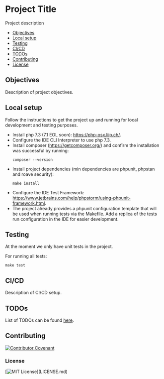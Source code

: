 # Project Title
Project description

* [Objectives](#objectives)
* [Local setup](#local-setup)
* [Testing](#testing)
* [CI/CD](#cicd)
* [TODOs](./TODO.md)
* [Contributing](#contributing)
* [License](#license)

## Objectives
Description of project objectives.

## Local setup
Follow the instructions to get the project up and running for local development and testing purposes.
- Install php 7.3 (7.1 EOL soon): https://php-osx.liip.ch/.
- Configure the IDE CLI Interpreter to use php 7.3.
- Install composer (https://getcomposer.org/) and confirm the installation was successful by running:
    ```
    composer --version
    ```
- Install project dependencies (min dependencies are phpunit, phpstan and roave security):
    ```
    make install
    ```
- Configure the IDE Test Framework: https://www.jetbrains.com/help/phpstorm/using-phpunit-framework.html.
- The project already provides a phpunit configuration template that will be used when running tests via the Makefile.
Add a replica of the tests run configuration in the IDE for easier development.

## Testing
At the moment we only have unit tests in the project.

For running all tests:
```
make test
```

## CI/CD
Description of CI/CD setup.

## TODOs
List of TODOs can be found [here](TODO.md).

## Contributing
[![Contributor Covenant](https://img.shields.io/badge/Contributor%20Covenant-v2.0%20adopted-ff69b4.svg)](.github/CONTRIBUTING.md)

### License
[![MIT License](https://img.shields.io/apm/l/atomic-design-ui.svg?)](LICENSE.md)
